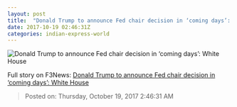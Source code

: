 ```yaml
---
layout: post
title:  "Donald Trump to announce Fed chair decision in ‘coming days’: White House"
date: 2017-10-19 02:46:31Z
categories: indian-express-world
---
```


![Donald Trump to announce Fed chair decision in ‘coming days’: White House](http://images.indianexpress.com/2017/10/trump-yellen-759.jpg?w=759)




Full story on F3News: [Donald Trump to announce Fed chair decision in ‘coming days’: White House](http://www.f3nws.com/n/ZjmZRG)

> Posted on: Thursday, October 19, 2017 2:46:31 AM
